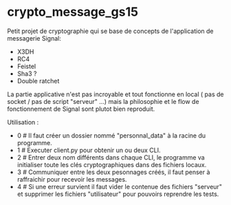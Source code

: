 # crypto_message_gs15

Petit projet de cryptographie qui se base de concepts de l'application de messagerie Signal:
- X3DH
- RC4
- Feistel
- Sha3 ?
- Double ratchet

La partie applicative n'est pas incroyable et tout fonctionne en local ( pas de socket / pas de script "serveur" ...) mais la philosophie et le flow de fonctionnement de Signal sont plutot bien reproduit.




Utilisation :
- 0 # Il faut créer un dossier nommé "personnal_data" à la racine du programme.
- 1 # Executer client.py pour obtenir un ou deux CLI.
- 2 # Entrer deux nom différents dans chaque CLI, le programme va initialiser toute les clés cryptographiques dans des fichiers locaux.
- 3 # Communiquer entre les deux pesonnages créés, il faut penser à raffraichir pour recevoir les messages.
- 4 # Si une erreur survient il faut vider le contenue des fichiers "serveur" et supprimer les fichiers "utilisateur" pour pouvoirs reprendre les tests.
